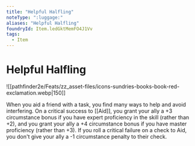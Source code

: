 ```yaml
---
title: "Helpful Halfling"
noteType: ":luggage:"
aliases: "Helpful Halfling"
foundryId: Item.ledGktMemFO4J1Vv
tags:
  - Item
---
```


# Helpful Halfling
![[pathfinder2e/Feats/zz_asset-files/icons-sundries-books-book-red-exclamation.webp|150]]

When you aid a friend with a task, you find many ways to help and avoid interfering. On a critical success to [[Aid]], you grant your ally a +3 circumstance bonus if you have expert proficiency in the skill (rather than +2), and you grant your ally a +4 circumstance bonus if you have master proficiency (rather than +3). If you roll a critical failure on a check to Aid, you don't give your ally a -1 circumstance penalty to their check.
